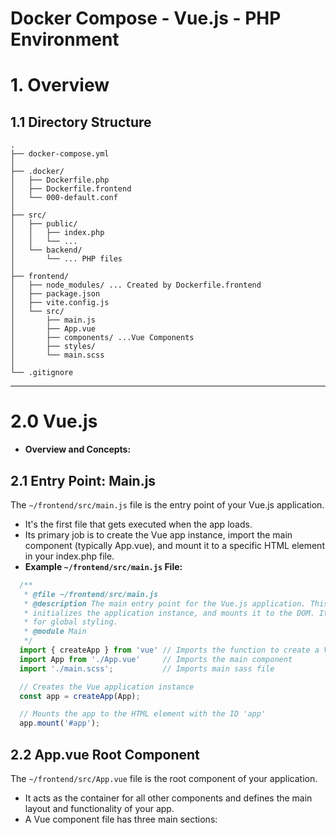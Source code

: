 # Docker Compose - Vue.js - PHP Environment

# 1. Overview

## 1.1 Directory Structure
```
.
├── docker-compose.yml
│
├── .docker/
│   ├── Dockerfile.php
│   ├── Dockerfile.frontend
│   └── 000-default.conf
│
├── src/
│   ├── public/
│   │   ├── index.php
│   │   └── ... 
│   └── backend/
│       └── ... PHP files
│
├── frontend/
│   ├── node_modules/ ... Created by Dockerfile.frontend
│   ├── package.json
│   ├── vite.config.js
│   └── src/
│       ├── main.js
│       ├── App.vue
│       ├── components/ ...Vue Components
│       ├── styles/
│       └── main.scss
│
└── .gitignore
```


---


# 2.0 Vue.js

* **Overview and Concepts:**

## 2.1 Entry Point: Main.js

The `~/frontend/src/main.js` file is the entry point of your Vue.js application. 
* It's the first file that gets executed when the app loads. 
* Its primary job is to create the Vue app instance, import the main component (typically App.vue), and mount it to a specific HTML element in your index.php file.
* **Example `~/frontend/src/main.js` File:**

```js
  /**
   * @file ~/frontend/src/main.js
   * @description The main entry point for the Vue.js application. This file imports the root Vue component,
   * initializes the application instance, and mounts it to the DOM. It also imports the main SCSS file
   * for global styling.
   * @module Main
   */
  import { createApp } from 'vue' // Imports the function to create a Vue app
  import App from './App.vue'     // Imports the main component
  import './main.scss';           // Imports main sass file

  // Creates the Vue application instance
  const app = createApp(App);

  // Mounts the app to the HTML element with the ID 'app'
  app.mount('#app');
```

## 2.2 App.vue Root Component

The `~/frontend/src/App.vue` file is the root component of your application. 
* It acts as the container for all other components and defines the main layout and functionality of your app. 
* A Vue component file has three main sections: <template>, <script>, and <style>.
* **Example `~/frontend/src/App.vue` File:**

```vue
  <template>
    <div id="vue-app">
      <h1>Hello from Vue.js!</h1>
      <p>This is your main application component.</p>
      <button @click="incrementCount">Click me</button>
      <p>Button was clicked {{ count }} times.</p>
      
      <Table :data="tableData" />
      
    </div>
  </template>

  <script>
  import { ref } from 'vue';
  // Import the new Table component
  import Table from './components/Table.vue';

  export default {
    // Register the component
    components: {
      Table
    },
    setup() {
      const count = ref(0);
      
      // Sample data for the table
      const tableData = ref([
        { id: 1, name: 'Alice', age: 25 },
        { id: 2, name: 'Bob', age: 30 },
        { id: 3, name: 'Charlie', age: 35 }
      ]);
      
      const incrementCount = () => {
        count.value++;
      };

      return {
        count,
        incrementCount,
        tableData
      };
    }
  };
  </script>

  <style lang="scss">
  @use 'sass:color';

  #vue-app {
    font-family: Arial, sans-serif;
    text-align: center;
    margin-top: 60px;
    h1 {
      color: #42b983;
    }
    button {
      background-color: #42b983;
      border: none;
      color: white;
      padding: 15px 32px;
      text-align: center;
      text-decoration: none;
      display: inline-block;
      font-size: 16px;
      margin: 4px 2px;
      cursor: pointer;
      border-radius: 8px;
      transition: background-color 0.3s;
      &:hover {
        background-color: color.adjust(#42b983, $lightness: -10%);
      }
    }
  }
  </style>
```

## 2.1 Index.html

For these files (`~/frontend/src/main.js` & `~/frontend/src/App.vue`) to work, you also need to ensure that your index.php (or index.html) file has an HTML element for the Vue app to mount to.

* The vite build process will automatically detect the entry point in main.js and inject the necessary script tags into this file when you build for production, or serve the content for development.
* **Example `~/src/public/index.html` File:**

```html
  <!DOCTYPE html>
  <html lang="en">
  <head>
      <meta charset="UTF-8">
      <meta name="viewport" content="width=device-width, initial-scale=1.0">
      <title>My Docker App</title>
  </head>
  <body>
      <div id="app"></div> <h1>Hello from PHP!</h1>
      
      <script type="module" src="http://localhost:5173/@vite/client"></script>
      <script type="module" src="http://localhost:5173/src/main.js"></script>
  </body>
  </html>
```

## 2.2 Workflow


---


# 3.0 Sass

* **Build Process Overview:**
The frontend container uses Vite, which is a modern frontend build tool. Vite is configured to handle both Vue.js components and Sass files automatically.

* When you run npm run dev in the frontend container, Vite starts a development server.
* This server watches your frontend/src directory for changes.
* Whenever you save a .scss or .vue file, Vite automatically compiles the Sass into CSS and hot-reloads your application in the browser.
* This means you can simply write your Sass code and save the file—the build tool handles the rest. This process is called "live compilation" or "hot-reloading," which is a key benefit of using a tool like Vite.

## 3.1 Creating Sass Files
* Create Sass document within `~/frontend/styles/...` Directory (See Below)
* Import the main Sass file into Vue.js application file `~/frontend/src/main.js`
* 

* **Example SASS Directory Structure:**
```
/frontend/
├── src/
│   ├── main.js
│   ├── App.vue
│   └── styles/
│       ├── _variables.scss
│       ├── _mixins.scss
│       └── main.scss
```


---


# Appendix A: Configuration Files

## A.1 Docker-Compose
```yml
version: '3.8'

services:
  php:
    build:
      context: .
      dockerfile: ./.docker/Dockerfile.php
    container_name: php
    ports:
      - "8085:80"
    volumes:
      - ./src/public:/var/www/html
    depends_on:
      - frontend

  frontend:
    build:
      context: .
      dockerfile: ./.docker/Dockerfile.frontend
    container_name: frontend
    volumes:
      - ./frontend:/app
      - /app/node_modules # Prevents host files from overwriting the container's dependencies
    ports:
      - "5173:5173"
    command: npm run dev
    tty: true
```

## A.2 Dockerfiles and Configuration Files in .docker/

### A.2.1 Dockerfile.frontend
```bash
  FROM node:18-alpine

  WORKDIR /app

  # Copy all project files to the container
  COPY ./frontend .

  # Install project dependencies
  RUN npm install

  EXPOSE 5173

  CMD ["npm", "run", "dev"]


```

### A.2.3 Dockerfile.php
```bash
  FROM php:8.1-apache

  # Install system dependencies
  RUN apt-get update && apt-get install -y \
      git \
      libzip-dev \
      unzip \
      libpng-dev \
      libjpeg-dev \
      libonig-dev \
      libxml2-dev \
      && rm -rf /var/lib/apt/lists/*

  # Install PHP extensions
  RUN docker-php-ext-install pdo pdo_mysql gd mbstring zip

  # Install Composer
  COPY --from=composer:latest /usr/bin/composer /usr/bin/composer

  WORKDIR /var/www/html

```

### A.2.3 000-default.conf
```bash
  <VirtualHost *:80>
      ServerAdmin webmaster@localhost
      DocumentRoot /var/www/html/src/public

      ErrorLog ${APACHE_LOG_DIR}/error.log
      CustomLog ${APACHE_LOG_DIR}/access.log combined

      <Directory /var/www/html/src/public>
          Options Indexes FollowSymLinks
          AllowOverride All
          Require all granted
      </Directory>
  </VirtualHost>

```

## A.3 Vite Configuration

## A.3.1 Vite Config File

* **Location:** `~/src/vite.config.js`

```js
  import { fileURLToPath, URL } from 'node:url'
  import { defineConfig } from 'vite'
  import vue from '@vitejs/plugin-vue'

  export default defineConfig({
    plugins: [
      vue(),
    ],
    build: {
      outDir: '../src/public', // This is important!
      emptyOutDir: true,
    },
    resolve: {
      alias: {
        '@': fileURLToPath(new URL('./src', import.meta.url))
      }
    },
    server: {
      host: true, // This allows the container to be accessed from the host machine
      origin: 'http://localhost:8085'
    }
  })

```

## A.3.2 Package.json with Vite

* **Location:** `~/src/package.json`

```json
  {
    "name": "my-frontend-app",
    "private": true,
    "version": "0.0.0",
    "type": "module",
    "scripts": {
      "dev": "vite",
      "build": "vite build",
      "preview": "vite preview"
    },
    "devDependencies": {
      "@vitejs/plugin-vue": "^4.2.3",
      "sass": "^1.66.1",
      "vite": "^4.4.5",
      "vue": "^3.3.4"
    }
  }

```


---


# Appendix B: How-To's and Commands

## B.1 Creating and Compiling Sass Styles



## B.2 Creating and Using Vue.js Components